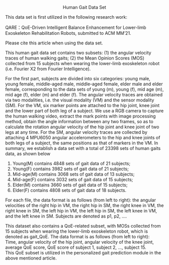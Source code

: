<p align="center">Human Gait Data Set</p>  

  This data set is first utilized in the following research work:  
  
  QARE：QoE-Driven Intelligent Balance Enhancement for Lower-limb Exoskeleton Rehabilitation Robots, submitted to ACM MM’21.  
  
  Please cite this article when using the data set.   
  
  This human gait data set contains two subsets: (1) the angular velocity traces of human walking gaits; (2) the Mean Opinion Scores (MOS) collected from 15 subjects when wearing the lower-limb exoskeleton robot (i.e. Fourier X2 from Fourier Intelligence).  
  
  For the first part, subjects are divided into six categories: young male, young female, middle-aged male, middle-aged female, elder male and elder female, corresponding to the data sets of young (m), young (f), mid age (m), mid age (f), elder (m) and elder (f). The angular velocity traces are obtained via two modalities, i.e. the visual modality (VM) and the sensor modality (SM). For the VM, six marker points are attached to the hip joint, knee joint and the lower part of both leg of a subject. We use a RGB camera to capture the human walking video, extract the mark points with image processing method, obtain the angle information between any two frames, so as to calculate the rotation angular velocity of the hip joint and knee joint of two legs at any time. For the SM, angular velocity traces are collected by attaching 4 MPU6050 angular accelerometers to the hip and knee joints of both legs of a subject, the same positions as that of markers in the VM. In summary, we establish a data set with a total of 23398 sets of human gaits data, as shown below  
  
  1. Young(M) contains 4848 sets of gait data of 21 subjects;
  2. Young(F) contains 3982 sets of gait data of 21 subjects;
  3. Mid-age(M) contains 3068 sets of gait data of 13 subjects;
  4. Mid-age(F) contains 3032 sets of gait data of 15 subjects;
  5. Elder(M) contains 3660 sets of gait data of 15 subjects;
  6. Elder(F) contains 4808 sets of gait data of 18 subjects.  
  
  For each file, the data format is as follows (from left to right): the angular velocities of the right hip in VM, the right hip in SM, the right knee in VM, the right knee in SM, the left hip in VM, the left hip in SM, the left knee in VM, and the left knee in SM. Subjects are denoted as p1, p2, ….  

This dataset also contains a QoE-related subset, with MOSs collected from 15 subjects when wearing the lower-limb exoskeleton robot, which is denoted as gait_QoE. The data format is as follows (from left to right):  
Time, angular velocity of the hip joint, angular velocity of the knee joint, average QoE score, QoE score of subject 1, subject 2, …, subject 15.  
This QoE subset is utilized in the personalized gait prediction module in the above mentioned article.  




